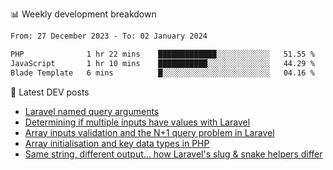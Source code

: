 📊 Weekly development breakdown
<!--START_SECTION:waka-->

```txt
From: 27 December 2023 - To: 02 January 2024

PHP              1 hr 22 mins    █████████████░░░░░░░░░░░░   51.55 %
JavaScript       1 hr 10 mins    ███████████░░░░░░░░░░░░░░   44.29 %
Blade Template   6 mins          █░░░░░░░░░░░░░░░░░░░░░░░░   04.16 %
```

<!--END_SECTION:waka-->

📕 Latest DEV posts
<!-- BLOG-POST-LIST:START -->
- [Laravel named query arguments](https://dev.to/michaelvickersuk/laravel-named-query-arguments-28kd)
- [Determining if multiple inputs have values with Laravel](https://dev.to/michaelvickersuk/determining-if-multiple-inputs-have-values-with-laravel-km6)
- [Array inputs validation and the N+1 query problem in Laravel](https://dev.to/michaelvickersuk/array-inputs-validation-and-the-n1-query-problem-in-laravel-2agb)
- [Array initialisation and key data types in PHP](https://dev.to/michaelvickersuk/array-initialisation-and-key-data-types-in-php-1e5b)
- [Same string, different output... how Laravel&#39;s slug &amp; snake helpers differ](https://dev.to/michaelvickersuk/same-string-different-output-how-laravels-slug-snake-helpers-differ-1ccj)
<!-- BLOG-POST-LIST:END -->
